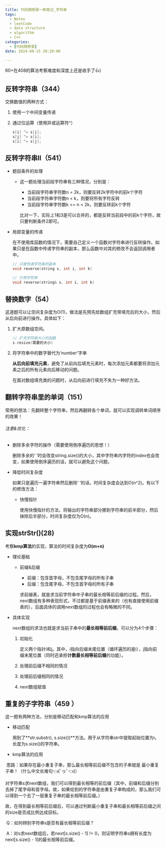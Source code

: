 ```yaml
---
title: 代码随想录一刷笔记_字符串
tags: 
  - Notes
  - leetCode
  - data structure
  - algorithm
  - C++
categories: 
  - [代码随想录]
date: 2024-09-15 20:20:00

---
```


60+在408的算法考察难度和深度上还是收手了👍）

<!-- more -->

## 反转字符串（344）

交换数值的两种方式：

1. 使用一个中间变量传递

2. 通过位运算（使用异或运算符^）

   ```c++
   s[i] ^= s[j];
   s[j] ^= s[i];
   s[i] ^= s[j];
   ```



## 反转字符串Ⅱ（541）

- 题目条件的处理

  - 这一题处理当前段字符串有三种情况，分别是：

    - 当前段字符串字符数n = 2k，则要反转2k字符中的前k个字符
    - 当前段字符串字符数n < k，则要将所有字符反转
    - 当前段字符串字符数k <= n < 2k，则要反转前k个字符

    比对一下，实际上1和3是可以合并的，都是反转当前段中的前k个字符，故只要判断条件2即可。

- 局部变量的传递

  在不使用库函数的情况下，需要自己定义一个函数对字符串进行反转操作。如果只是在函数中传递字符串的副本，那么函数中对其的修改不会返回调用者中。

  ```c++
  // 只是传递字符串的副本
  void reverse(string s, int i, int k)
      
  // 引用字符串
  void reverse(string& s, int i, int k)
  ```

  

## 替换数字（54）

这道题可以让空间复杂度为O(1)，做法是先预先给数组扩充带填充后的大小，然后从后向前进行操作。具体如下：

1. 扩大原数组空间。

   ```c++
   // 扩充字符串大小的函数
   s.resize(需要的大小)
   ```

   

2. 将字符串中的数字替代为‘number’字串

   **从后向前填充元素**，避免了从前向后填充元素时，每次添加元素都要将添加元素之后的所有元素向后移动的问题。

   在面对数组填充类的问题时，从后向前进行填充不失为一种好方法。

## 翻转字符串里的单词（151）

常用的想法：先翻转整个字符串，然后再翻转各个单词，就可以实现调转单词顺序的效果！

###### 注意&优化：

- 删除多余字符的操作（需要使用倒序遍历的思想！）

  删除多余的‘ ’时会改变string.size()的大小，其中字符串内字符的index也会改变，如果使用倒序遍历的话，就可以避免这个问题。

- 降低时间复杂度

  如果只是遍历一遍字符串然后删除‘ ’的话，时间复杂度会达到O(n^2)。有以下的修改方法：

  - 快慢指针

    使用快慢指针的方法，将输出的字符串部分挪到字符串的前半部分，然后抹除后半部分，时间复杂度仅为O(n)。

## 实现strStr()(28)

考察**kmp算法**的实现，算法的时间复杂度为**O(m+n)**

- 理论基础

  - 前缀&后缀

    - 前缀：包含首字母，不包含尾字母的所有子串
    - 后缀：包含尾字母，不包含首字母的所有子串

    求前缀表，就是求当前字符串中子串的最长相等前后缀的过程。然后，next数组有多种表现形式，不过都是基于前缀表来的（也有直接使用前缀表的），后面具体的调用next数组的过程也会有略微的不同。

- 具体实现

  next数组的求法也就是求当前子串中的**最长相等前后缀**。可以分为4个步骤：

  1. 初始化

     定义两个指针i和j。其中，i指向后缀末尾位置（循环遍历的是i），j指向前缀末尾位置（同时还承担**计数最长相等前后缀**的功能）。

  2. 处理前后缀不相同的情况

  3. 处理前后缀相同的情况

  4. next数组赋值

## 重复的子字符串（459 ）

这一题有两种方法，分别是移动匹配和kmp算法的应用

- 移动匹配

  用到了**str.substr(i, s.size())**方法。用于从字符串str中提取起始位置为i，长度为s.size()的字符串。

- kmp算法的应用

​	思路：如果存在最小重复子串，那么最长相等前后缀不包含的子串就是 最小重复子串！（什么中文长难句👈(ﾟヮﾟ👈)）

​	对字符串s求next数组，我们可以得到最长相等的前后缀（其中，前缀和后缀分别去掉了尾字母和首字母。故，如果给到的字符串是由重复子串构成的，那么我们可以得到一个去了一层重复子串的最长相等前后缀。）

​	故，在得到最长相等前后缀后，可以通过判断最小重复子串和最长相等前后缀之间的size是否成比例达成目标。

​	Q：如何辨别字符串s是否有最长相等前后缀？

​	A：对s求next数组后，若next[s.size() - 1] != 0，则证明字符串s拥有长度为next[s.size() - 1]的最长相等前后缀。
